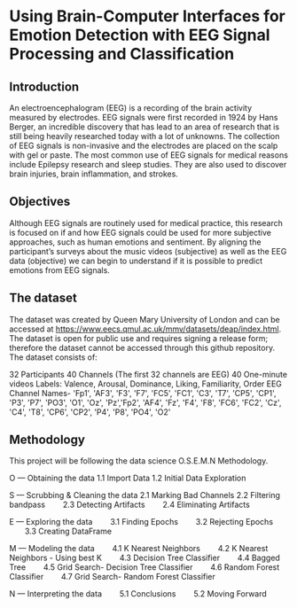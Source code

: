 # Using Brain-Computer Interfaces for Emotion Detection with EEG Signal Processing and Classification

## Introduction

An electroencephalogram (EEG) is a recording of the brain activity measured by electrodes. EEG signals were first recorded in 1924 by Hans Berger, an incredible discovery that has lead to an area of research that is still being heavily researched today with a lot of unknowns. The collection of EEG signals is non-invasive and the electrodes are placed on the scalp with gel or paste. The most common use of EEG signals for medical reasons include Epilepsy research and sleep studies. They are also used to discover brain injuries, brain inflammation, and strokes.

## Objectives

Although EEG signals are routinely used for medical practice, this research is focused on if and how EEG signals could be used for more subjective approaches, such as human emotions and sentiment. By aligning the participant’s surveys about the music videos (subjective) as well as the EEG data (objective) we can begin to understand if it is possible to predict emotions from EEG signals. 

## The dataset

The dataset was created by Queen Mary University of London and can be accessed at https://www.eecs.qmul.ac.uk/mmv/datasets/deap/index.html. The dataset is open for public use and requires signing a release form; therefore the dataset cannot be accessed through this github repository.
The dataset consists of:

32 Participants
40 Channels (The first 32 channels are EEG)
40 One-minute videos
Labels: Valence, Arousal, Dominance, Liking, Familiarity, Order
EEG Channel Names- 'Fp1', 'AF3', 'F3', 'F7', 'FC5', 'FC1', 'C3', 'T7', 'CP5', 'CP1', 'P3', 'P7', 'PO3', 'O1', 'Oz', 'Pz','Fp2', 'AF4', 'Fz', 'F4', 'F8', 'FC6', 'FC2', 'Cz', 'C4', 'T8', 'CP6', 'CP2', 'P4', 'P8', 'PO4', 'O2'

## Methodology

This project will be following the data science O.S.E.M.N Methodology.

O — Obtaining the data
1.1 Import Data
1.2 Initial Data Exploration

S — Scrubbing & Cleaning the data
2.1 Marking Bad Channels
2.2 Filtering bandpass
  2.3 Detecting Artifacts
  2.4 Eliminating Artifacts

E — Exploring the data
  3.1 Finding Epochs
  3.2 Rejecting Epochs
  3.3 Creating DataFrame

M — Modeling the data
  4.1 K Nearest Neighbors
  4.2 K Nearest Neighbors - Using best K
  4.3 Decision Tree Classifier
  4.4 Bagged Tree
  4.5 Grid Search- Decision Tree Classifier
  4.6 Random Forest Classifier
  4.7 Grid Search- Random Forest Classifier

N — Interpreting the data
  5.1 Conclusions
  5.2 Moving Forward
